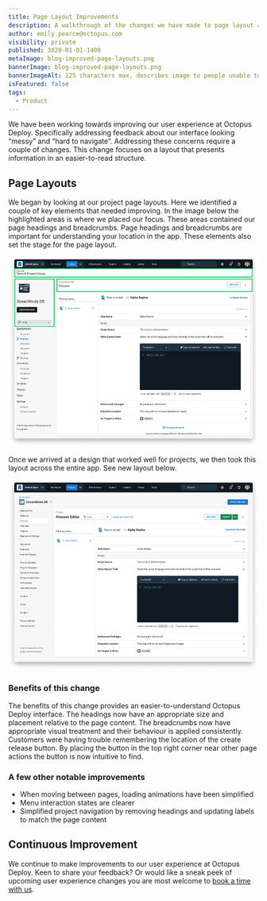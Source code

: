 ```yaml
---
title: Page Layout Improvements
description: A walkthrough of the changes we have made to page layout and other small UI improvements.
author: emily.pearce@octopus.com
visibility: private
published: 3020-01-01-1400
metaImage: blog-improved-page-layouts.png
bannerImage: blog-improved-page-layouts.png
bannerImageAlt: 125 characters max, describes image to people unable to see it.
isFeatured: false
tags: 
  - Product
---
```


We have been working towards improving our user experience at Octopus Deploy. Specifically addressing feedback about our interface looking “messy” and “hard to navigate”.  Addressing these concerns require a couple of changes. This change focuses on a layout that presents information in an easier-to-read structure.

## Page Layouts
We began by looking at our project page layouts. Here we identified a couple of key elements that needed improving. In the image below the highlighted areas is where we placed our focus. These areas contained our page headings and breadcrumbs. Page headings and breadcrumbs are important for understanding your location in the app. These elements also set the stage for the page layout.

![Screen shot of Octopus Deploy project layouts before](projectprocesseditold4.png)

Once we arrived at a design that worked well for projects, we then took this layout across the entire app. See new layout below.

![Screen shot of Octopus Deploy project layouts before](projectprocesseditnew4.png)


### Benefits of this change
The benefits of this change provides an easier-to-understand Octopus Deploy interface. The headings now have an appropriate size and placement relative to the page content. The breadcrumbs now have appropriate visual treatment and their behaviour is applied consistently. Customers were having trouble remembering the location of the create release button. By placing the button in the top right corner near other page actions the button is now intuitive to find.


### A few other notable improvements
- When moving between pages, loading animations have been simplified
- Menu interaction states are clearer
- Simplified project navigation by removing headings and updating labels to match the page content

## Continuous Improvement
We continue to make improvements to our user experience at Octopus Deploy. Keen to share your feedback? Or would like a sneak peek of upcoming user experience changes you are most welcome to [book a time with us](https://calendly.com/emily-pearce-1/octopus-deploy-user-experience-research). 



